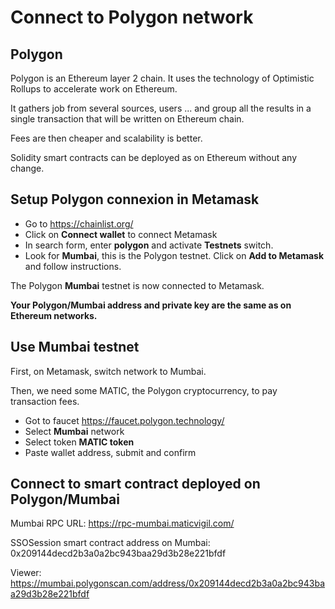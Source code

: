 # Connect to Polygon network

## Polygon

Polygon is an Ethereum layer 2 chain. It uses the technology of Optimistic Rollups to accelerate work on Ethereum.

It gathers job from several sources, users ... and group all the results in a single transaction that will be written on Ethereum chain.

Fees are then cheaper and scalability is better.

Solidity smart contracts can be deployed as on Ethereum without any change.

## Setup Polygon connexion in Metamask

- Go to https://chainlist.org/
- Click on **Connect wallet** to connect Metamask
- In search form, enter **polygon** and activate **Testnets** switch.
- Look for **Mumbai**, this is the Polygon testnet. Click on **Add to Metamask** and follow instructions.

The Polygon **Mumbai** testnet is now connected to Metamask. 

**Your Polygon/Mumbai address and private key are the same as on Ethereum networks.**

## Use Mumbai testnet

First, on Metamask, switch network to Mumbai.

Then, we need some MATIC, the Polygon cryptocurrency, to pay transaction fees. 
- Got to faucet https://faucet.polygon.technology/
- Select **Mumbai** network
- Select token **MATIC token**
- Paste wallet address, submit and confirm

## Connect to smart contract deployed on Polygon/Mumbai

Mumbai RPC URL: https://rpc-mumbai.maticvigil.com/

SSOSession smart contract address on Mumbai: 0x209144decd2b3a0a2bc943baa29d3b28e221bfdf

Viewer: https://mumbai.polygonscan.com/address/0x209144decd2b3a0a2bc943baa29d3b28e221bfdf